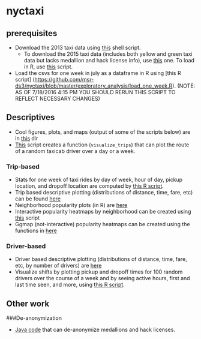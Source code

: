 # nyctaxi
## prerequisites
* Download the 2013 taxi data using [this](https://github.com/msr-ds3/nyctaxi/blob/master/exploratory_analysis/download_original_taxidata_2013.sh) shell script.
    * To download the 2015 taxi data (includes both yellow and green taxi data but lacks medallion and hack license info), use [this](https://github.com/msr-ds3/nyctaxi/blob/master/download_taxidata.sh) one. To load in R, use [this](https://github.com/msr-ds3/nyctaxi/blob/master/load_taxi_data.R) script.
* Load the csvs for one week in july as a dataframe in R using [this R script] (https://github.com/msr-ds3/nyctaxi/blob/master/exploratory_analysis/load_one_week.R). (NOTE: AS OF 7/18/2016 4:15 PM YOU SHOULD RERUN THIS SCRIPT TO REFLECT NECESSARY CHANGES)

## Descriptives

* Cool figures, plots, and maps (output of some of the scripts below) are in [this](https://github.com/msr-ds3/nyctaxi/tree/master/figures) dir
* [This](https://github.com/msr-ds3/nyctaxi/blob/master/exploratory_analysis/map_visualization_functions.R) script creates a function (``visualize_trips``) that can plot the route of a random taxicab driver over a day or a week.

### Trip-based
* Stats for one week of taxi rides by day of week, hour of day, pickup location, and dropoff location are computed by [this R script](https://github.com/msr-ds3/nyctaxi/blob/master/exploratory_analysis/one_week_analysis.R).
* Trip based descriptive plotting (distributions of distance, time, fare, etc) can be found [here](https://github.com/msr-ds3/nyctaxi/blob/master/exploratory_analysis/Trips_based_Descriptives.R)
* Neighborhood popularity plots (in R) are [here](https://github.com/msr-ds3/nyctaxi/blob/master/exploratory_analysis/one_week_neighborhood_popularity.R)
* Interactive popularity heatmaps by neighborhood can be created using [this](https://github.com/msr-ds3/nyctaxi/blob/master/exploratory_analysis/popularity_heatmaps.R) script 
* Ggmap (not-interactive) popularity heatmaps can be created using the functions in [here](https://github.com/msr-ds3/nyctaxi/blob/master/exploratory_analysis/ggheatmaps.R)

### Driver-based
* Driver based descriptive plotting (distributions of distance, time, fare, etc, by number of drivers) are [here](https://github.com/msr-ds3/nyctaxi/blob/master/exploratory_analysis/Drivers_Descriptives.R)
* Visualize shifts by plotting pickup and dropoff times for 100 random drivers over the course of a week and by seeing active hours, first and last time seen, and more, using [this R script](https://github.com/msr-ds3/nyctaxi/blob/master/exploratory_analysis/identifying_shifts.R).

## Other work
###De-anonymization
* [Java code](https://github.com/msr-ds3/nyctaxi/tree/master/deanonymization) that can de-anonymize medallions and hack licenses.
